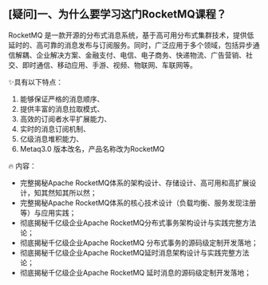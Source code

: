 
## [疑问]一、为什么要学习这门RocketMQ课程？
RocketMQ 是一款开源的分布式消息系统，基于高可用分布式集群技术，提供低延时的、高可靠的消息发布与订阅服务。同时，广泛应用于多个领域，包括异步通信解耦、企业解决方案、金融支付、电信、电子商务、快递物流、广告营销、社交、即时通信、移动应用、手游、视频、物联网、车联网等。

✨具有以下特点：
1) 能够保证严格的消息顺序、
1) 提供丰富的消息拉取模式、  
1) 高效的订阅者水平扩展能力、
1) 实时的消息订阅机制、    
1) 亿级消息堆积能力、
1) Metaq3.0 版本改名，产品名称改为RocketMQ

🔥 内容：
- 完整揭秘Apache RocketMQ体系的架构设计、存储设计、高可用和高扩展设计，知其然知其所以然； 
- 完整揭秘Apache RocketMQ体系的核心技术设计（负载均衡、服务发现注册等）与应用实践；
- 彻底揭秘千亿级企业Apache RocketMQ分布式事务架构设计与实践完整方法论；
- 彻底揭秘千亿级企业Apache RocketMQ 分布式事务的源码级定制开发落地；
- 彻底揭秘千亿级企业Apache RocketMQ延时消息架构设计与实践完整方法论；
- 彻底揭秘千亿级企业Apache RocketMQ 延时消息的源码级定制开发落地；